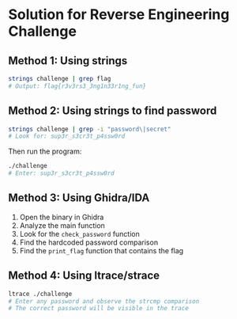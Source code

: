 # Solution for Reverse Engineering Challenge

## Method 1: Using strings

```bash
strings challenge | grep flag
# Output: flag{r3v3rs3_3ng1n33r1ng_fun}
```

## Method 2: Using strings to find password

```bash
strings challenge | grep -i "password\|secret"
# Look for: sup3r_s3cr3t_p4ssw0rd
```

Then run the program:
```bash
./challenge
# Enter: sup3r_s3cr3t_p4ssw0rd
```

## Method 3: Using Ghidra/IDA

1. Open the binary in Ghidra
2. Analyze the main function
3. Look for the `check_password` function
4. Find the hardcoded password comparison
5. Find the `print_flag` function that contains the flag

## Method 4: Using ltrace/strace

```bash
ltrace ./challenge
# Enter any password and observe the strcmp comparison
# The correct password will be visible in the trace
```
